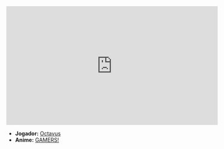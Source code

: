 <iframe width="560" height="315" src="https://www.youtube.com/embed/A1Gp1U2YF48?si=iA4qQ5hQofaw_amn" title="YouTube video player" frameborder="0" allow="accelerometer; autoplay; clipboard-write; encrypted-media; gyroscope; picture-in-picture; web-share" referrerpolicy="strict-origin-when-cross-origin" allowfullscreen></iframe>

- **Jogador:** [Octavus](../Membros/Octavus.md)
- **Anime:** [GAMERS!](../Animes/GAMERS!.md)